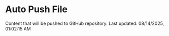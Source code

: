 # Auto Push File

Content that will be pushed to GitHub repository.
Last updated: 08/14/2025, 01:02:15 AM